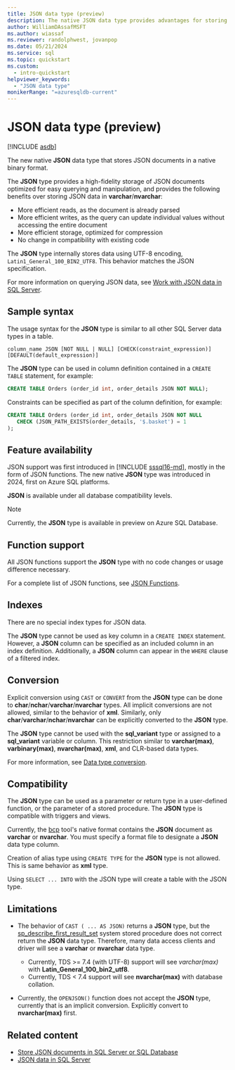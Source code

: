 ```yaml
---
title: JSON data type (preview)
description: The native JSON data type provides advantages for storing JSON data over varchar or nvarchar. Learn more about the JSON data type.
author: WilliamDAssafMSFT
ms.author: wiassaf
ms.reviewer: randolphwest, jovanpop
ms.date: 05/21/2024
ms.service: sql
ms.topic: quickstart
ms.custom:
  - intro-quickstart
helpviewer_keywords:
  - "JSON data type"
monikerRange: "=azuresqldb-current"
---
```

# JSON data type (preview)

[!INCLUDE [asdb](../../includes/applies-to-version/asdb.md)]

The new native **JSON** data type that stores JSON documents in a native binary format.

The **JSON** type provides a high-fidelity storage of JSON documents optimized for easy querying and manipulation, and provides the following benefits over storing JSON data in **varchar**/**nvarchar**:

- More efficient reads, as the document is already parsed
- More efficient writes, as the query can update individual values without accessing the entire document
- More efficient storage, optimized for compression
- No change in compatibility with existing code

The **JSON** type internally stores data using UTF-8 encoding, `Latin1_General_100_BIN2_UTF8`. This behavior matches the JSON specification.

For more information on querying JSON data, see [Work with JSON data in SQL Server](../../relational-databases/json/json-data-sql-server.md).

## Sample syntax

The usage syntax for the **JSON** type is similar to all other SQL Server data types in a table.

```syntaxsql
column_name JSON [NOT NULL | NULL] [CHECK(constraint_expression)] [DEFAULT(default_expression)] 
```

The **JSON** type can be used in column definition contained in a `CREATE TABLE` statement, for example:

```sql
CREATE TABLE Orders (order_id int, order_details JSON NOT NULL); 
```

Constraints can be specified as part of the column definition, for example:

```sql
CREATE TABLE Orders (order_id int, order_details JSON NOT NULL 
   CHECK (JSON_PATH_EXISTS(order_details, '$.basket') = 1
); 
```

## Feature availability

JSON support was first introduced in [!INCLUDE [sssql16-md](../../includes/sssql16-md.md)], mostly in the form of JSON functions. The new native **JSON** type was introduced in 2024, first on Azure SQL platforms.

**JSON** is available under all database compatibility levels.

> [!NOTE]
> Currently, the **JSON** type is available in preview on Azure SQL Database.

## Function support

All JSON functions support the **JSON** type with no code changes or usage difference necessary.

For a complete list of JSON functions, see [JSON Functions](../../t-sql/functions/json-functions-transact-sql.md).

## Indexes

There are no special index types for JSON data.

The **JSON** type cannot be used as key column in a `CREATE INDEX` statement. However, a **JSON** column can be specified as an included column in an index definition. Additionally, a  **JSON** column can appear in the `WHERE` clause of a filtered index.

## Conversion

Explicit conversion using `CAST` or `CONVERT` from the **JSON** type can be done to  **char**/**nchar**/**varchar**/**nvarchar** types. All implicit conversions are not allowed, similar to the behavior of **xml**. Similarly, only **char**/**varchar**/**nchar**/**nvarchar** can be explicitly converted to the **JSON** type.

The **JSON** type cannot be used with the **sql_variant** type or assigned to a **sql_variant** variable or column. This restriction similar to **varchar(max)**, **varbinary(max)**, **nvarchar(max)**, **xml**, and CLR-based data types.

For more information, see [Data type conversion](data-type-conversion-database-engine.md).

## Compatibility

The **JSON** type can be used as a parameter or return type in a user-defined function, or the parameter of a stored procedure. The **JSON** type is compatible with triggers and views.

Currently, the [bcp](../../tools/bcp-utility.md) tool's native format contains the **JSON** document as **varchar** or **nvarchar**. You must specify a format file to designate a **JSON** data type column.

Creation of alias type using `CREATE TYPE` for the **JSON** type is not allowed. This is same behavior as **xml** type.

Using `SELECT ... INTO` with the JSON type will create a table with the JSON type.

## Limitations

- The behavior of `CAST ( ... AS JSON)` returns a **JSON** type, but the [sp_describe_first_result_set](../../relational-databases/system-stored-procedures/sp-describe-first-result-set-transact-sql.md) system stored procedure does not correct return the **JSON** data type. Therefore, many data access clients and driver will see a **varchar** or **nvarchar** data type.
    - Currently, TDS >= 7.4 (with UTF-8) support will see *varchar(max)* with **Latin_General_100_bin2_utf8**.
    - Currently, TDS < 7.4 support will see **nvarchar(max)** with database collation.

- Currently, the `OPENJSON()` function does not accept the **JSON** type, currently that is an implicit conversion. Explicitly convert to **nvarchar(max)** first.

## Related content

- [Store JSON documents in SQL Server or SQL Database](../../relational-databases/json/store-json-documents-in-sql-tables.md)
- [JSON data in SQL Server](../../relational-databases/json/json-data-sql-server.md)
